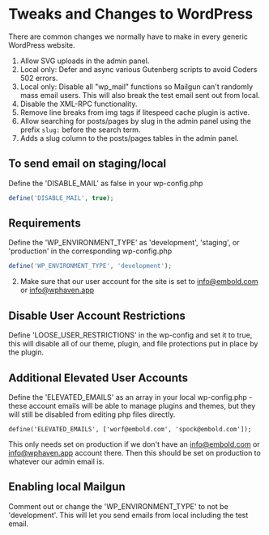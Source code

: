 # Tweaks and Changes to WordPress

There are common changes we normally have to make in every generic WordPress website.

1. Allow SVG uploads in the admin panel.
2. Local only: Defer and async various Gutenberg scripts to avoid Coders 502 errors.
3. Local only: Disable all "wp_mail" functions so Mailgun can't randomly mass email users. This will also break the test
email sent out from local.
4. Disable the XML-RPC functionality.
5. Remove line breaks from img tags if litespeed cache plugin is active.
6. Allow searching for posts/pages by slug in the admin panel using the prefix `slug:` before the search term.
7. Adds a slug column to the posts/pages tables in the admin panel.

## To send email on staging/local

Define the 'DISABLE_MAIL' as false in your wp-config.php

```php
define('DISABLE_MAIL', true);
```

## Requirements

Define the 'WP_ENVIRONMENT_TYPE' as 'development', 'staging', or 'production' in the corresponding wp-config.php

```php
define('WP_ENVIRONMENT_TYPE', 'development');
```

2. Make sure that our user account for the site is set to info@embold.com or info@wphaven.app

## Disable User Account Restrictions

Define 'LOOSE_USER_RESTRICTIONS' in the wp-config and set it to true, this will disable all of our theme, plugin, and
file protections put in place by the plugin.

## Additional Elevated User Accounts

Define the 'ELEVATED_EMAILS' as an array in your local wp-config.php - these account emails will be able to manage plugins
and themes, but they will still be disabled from editing php files directly.

`define('ELEVATED_EMAILS', ['worf@embold.com', 'spock@embold.com']);`

This only needs set on production if we don't have an info@embold.com or info@wphaven.app account there. Then this should be set on production to
whatever our admin email is.

## Enabling local Mailgun

Comment out or change the 'WP_ENVIRONMENT_TYPE' to not be 'development'. This will let you send emails from local including
the test email.
